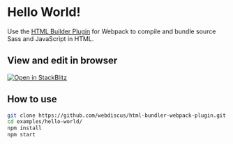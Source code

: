 # Hello World!

Use the [HTML Builder Plugin](https://github.com/webdiscus/html-bundler-webpack-plugin) for Webpack
to compile and bundle source Sass and JavaScript in HTML.

## View and edit in browser

[![Open in StackBlitz](https://developer.stackblitz.com/img/open_in_stackblitz.svg)](https://stackblitz.com/edit/hello-world-webpack?file=webpack.config.js)

## How to use

```sh
git clone https://github.com/webdiscus/html-bundler-webpack-plugin.git
cd examples/hello-world/
npm install
npm start
```
